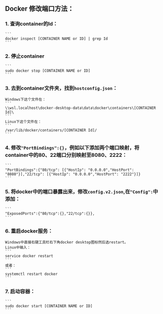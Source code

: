 ## Docker 修改端口方法：

### 1.  查询container的Id：
    ```
    docker inspect [CONTAINER NAME or ID] | grep Id
    ```
### 2.  停止container
    ```
    sudo docker stop [CONTAINER NAME or ID]
    ```
### 3.  去到container文件夹，找到`hostconfig.json`：
    Windows下这个文件在：
    ```
    \\wsl.localhost\docker-desktop-data\data\docker\containers\[CONTAINER Id]\
    ```
    Linux下这个文件在：
    ```
    /var/lib/docker/containers/[CONTAINER Id]/
    ```
### 4.  修改`"PortBindings":{}`，例如以下添加两个端口映射，将container中的80、22端口分别映射至8080、2222：
    ```
    "PortBindings":{"80/tcp": [{"HostIp": "0.0.0.0","HostPort": "8080"}],"22/tcp": [{"HostIp": "0.0.0.0","HostPort": "2222"}]}
    ```
### 5.  将docker中的端口暴露出来，修改`config.v2.json`,在`"Config":`中添加：
    ```
    "ExposedPorts":{"80/tcp":{},"22/tcp":{}},
    ```
### 6.  重启docker服务：
    Windows中直接右键工具栏右下角docker desktop图标然后选restart。
    Linux中输入：
    ```
    service docker restart
    ```
    或者：
    ```
    systemctl restart docker
    ```
### 7.  启动容器：
    ```
    sudo docker start [CONTAINER NAME or ID]
    ```





